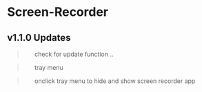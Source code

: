 # Screen-Recorder

## v1.1.0 Updates

> <ul>check for update function ..</ul>

> <ul>tray menu</ul>

> <ul>onclick tray menu to hide and show screen recorder app</ul>
